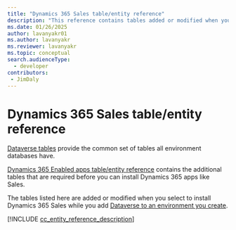 ```yaml
---
title: "Dynamics 365 Sales table/entity reference"
description: "This reference contains tables added or modified when you install Dynamics 365 Sales to an environment you create"
ms.date: 01/26/2025
author: lavanyakr01
ms.author: lavanyakr
ms.reviewer: lavanyakr
ms.topic: conceptual
search.audienceType: 
  - developer
contributors:
 - JimDaly
---
```

# Dynamics 365 Sales table/entity reference

[Dataverse tables](/power-apps/developer/data-platform/reference/about-entity-reference) provide the common set of tables all environment databases have.

[Dynamics 365 Enabled apps table/entity reference](../../developer/reference/about-entity-reference.md) contains the additional tables that are required before you can install Dynamics 365 apps like Sales.

The tables listed here are added or modified when you select to install Dynamics 365 Sales while you add [Dataverse to an environment you create](/power-platform/admin/create-environment#create-an-environment-with-a-database).

[!INCLUDE [cc_entity_reference_description](../../developer/reference/includes/cc_entity_reference_description.md)]